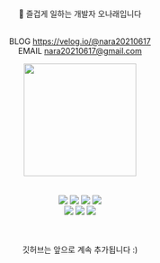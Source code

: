 <br />

<div align="center">
  
  👋 즐겁게 일하는 개발자 오나래입니다
  <br/>
  <br />


  BLOG https://velog.io/@nara20210617 
  <br/>
  EMAIL nara20210617@gmail.com 
  <br/>

 <img width="200px" src="https://user-images.githubusercontent.com/94212747/222886804-6d9b8cac-1485-45f8-b4d4-edeef38f099f.png" />

</div>
<br />
<br />

<div align="center">
  <img src="https://img.shields.io/badge/Javascript-F7DF1E?style=for-the-badge&logo=Javascript&logoColor=white" />
  <img src="https://img.shields.io/badge/React-61DAFB?style=for-the-badge&logo=React&logoColor=white" />
  <img src="https://img.shields.io/badge/Redux-764ABC?style=for-the-badge&logo=Redux&logoColor=white" />
  <img src="https://img.shields.io/badge/styledcomponents-DB7093?style=for-the-badge&logo=styled-components&logoColor=white" /><br/>
  <img src="https://img.shields.io/badge/Typescript-3178C6?style=for-the-badge&logo=Typescript&logoColor=white" />
  <img src="https://img.shields.io/badge/Next.js-000000?style=for-the-badge&logo=Next.js&logoColor=white" />
  <img src="https://img.shields.io/badge/VisualStudioCode-007ACC?style=for-the-badge&logo=VisualStudioCode&logoColor=white" />

</div>

<br />
<br />
<div align="center">
 <p> 깃허브는 앞으로 계속 추가됩니다 :) </p>
</div>

<!--
**NR0617/NR0617** is a ✨ _special_ ✨ repository because its `README.md` (this file) appears on your GitHub profile.

Here are some ideas to get you started:

- 🔭 I’m currently working on ...
- 🌱 I’m currently learning ...
- 👯 I’m looking to collaborate on ...
- 🤔 I’m looking for help with ...
- 💬 Ask me about ...
- 📫 How to reach me: ...
- 😄 Pronouns: ...
- ⚡ Fun fact: ...
-->
